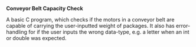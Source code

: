 **Conveyor Belt Capacity Check**

A basic C program, which checks if the motors in a conveyor belt are capable of carrying the user-inputted weight of packages.
It also has error-handling for if the user inputs the wrong data-type, e.g. a letter when an int or double was expected.